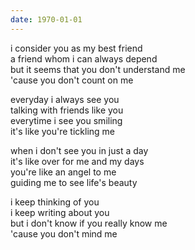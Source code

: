 ```yaml
---
date: 1970-01-01
---
```


i consider you as my best friend  
a friend whom i can always depend  
but it seems that you don't understand me  
'cause you don't count on me

everyday i always see you  
talking with friends like you  
everytime i see you smiling  
it's like you're tickling me

when i don't see you in just a day  
it's like over for me and my days  
you're like an angel to me  
guiding me to see life's beauty

i keep thinking of you  
i keep writing about you  
but i don't know if you really know me  
'cause you don't mind me
